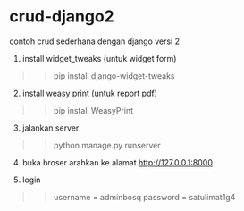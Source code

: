 # crud-django2
contoh crud sederhana dengan django versi 2

1. install widget_tweaks (untuk widget form)
>> pip install django-widget-tweaks

2. install weasy print (untuk report pdf)
>> pip install WeasyPrint

3. jalankan server
>> python manage.py runserver

4. buka broser arahkan ke alamat
http://127.0.0.1:8000

5. login
>> username = adminbosq
>> password = satulimat1g4




